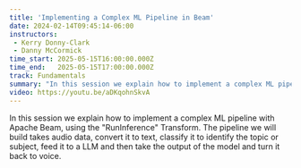 ```yaml
---
title: 'Implementing a Complex ML Pipeline in Beam'
date: 2024-02-14T09:45:14-06:00
instructors:
 - Kerry Donny-Clark
 - Danny McCormick
time_start: 2025-05-15T16:00:00.000Z
time_end:   2025-05-15T17:00:00.000Z
track: Fundamentals
summary: "In this session we explain how to implement a complex ML pipeline with Apache Beam. The pipeline we will build takes audio data, convert it to text, classify it to identify the topic or subject, feed it to a LLM and then take the output of the model and turn it back to voice."
video: https://youtu.be/aDKqohnSkvA
---
```


In this session we explain how to implement a complex ML pipeline with Apache Beam, using the "RunInference" Transform. The pipeline we will build takes audio data, convert it to text, classify it to identify the topic or subject, feed it to a LLM and then take the output of the model and turn it back to voice.


